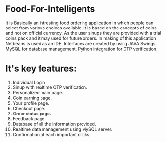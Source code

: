 
# Food-For-Intelligents

It is Basically an intresting food ordering application in which people can select from various choices available.
It is based on the concepts of coins and not on official currency. 
As the user sinups they are provided with a trial coins pack and it may used for future orders.
In making of this application Netbeans is used as an IDE. Interfaces are created by using JAVA Swings. MySQL for database management. Python integration for OTP verification.
# It's key features:
1. Individual Login
2. Sinup with realtime OTP verification.
3. Personalized main page.
4. Coin earning page.
5. Your profile page.
6. Checkout page.
7. Order status page.
8. Feedback page.
9. Database of all the information provided.
10. Realtime data management using MySQL server.
11. Confirmation at each important clicks.
